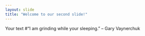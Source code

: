 ```yaml
---
layout: slide
title: "Welcome to our second slide!"
---
```

Your text
#“I am grinding while your sleeping.” – Gary Vaynerchuk

